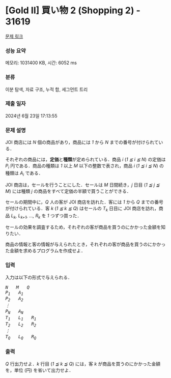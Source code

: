 # [Gold II] 買い物 2 (Shopping 2) - 31619 

[문제 링크](https://www.acmicpc.net/problem/31619) 

### 성능 요약

메모리: 1031400 KB, 시간: 6052 ms

### 분류

이분 탐색, 자료 구조, 누적 합, 세그먼트 트리

### 제출 일자

2024년 6월 23일 17:13:55

### 문제 설명

<p>JOI 商店には <var>N</var> 個の商品があり，商品には <var>1</var> から <var>N</var> までの番号が付けられている．</p>

<p>それぞれの商品には，<strong>定価</strong>と<strong>種類</strong>が定められている．商品 <var>i</var> (<var>1 ≦ i ≦ N</var>) の定価は <var>P<sub>i</sub></var> 円である．商品の種類は <var>1</var> 以上 <var>M</var> 以下の整数で表され，商品 <var>i</var> (<var>1 ≦ i ≦ N</var>) の種類は <var>A<sub>i</sub></var> である．</p>

<p>JOI 商店は，セールを行うことにした．セールは <var>M</var> 日間続き，<var>j</var> 日目 (<var>1 ≦ j ≦ M</var>) には種類 <var>j</var> の商品をすべて定価の半額で買うことができる．</p>

<p>セールの期間中に，<var>Q</var> 人の客が JOI 商店を訪れた．客には <var>1</var> から <var>Q</var> までの番号が付けられている．客 <var>k</var> (<var>1 ≦ k ≦ Q</var>) はセールの <var>T<sub>k</sub></var> 日目に JOI 商店を訪れ，商品 <var>L<sub>k</sub>, L<sub>k+1</sub>, …, R<sub>k</sub></var> を <var>1</var> つずつ買った．</p>

<p>セールの効果を調査するため，それぞれの客が商品を買うのにかかった金額を知りたい．</p>

<p>商品の情報と客の情報が与えられたとき，それぞれの客が商品を買うのにかかった金額を求めるプログラムを作成せよ．</p>

### 입력 

 <p>入力は以下の形式で与えられる．</p>

<pre><var>N</var>   <var>M</var>   <var>Q</var>
<var>P<sub>1</sub></var>   <var>A<sub>1</sub></var>
<var>P<sub>2</sub></var>   <var>A<sub>2</sub></var>
<var>︙</var>
<var>P<sub>N</sub></var>   <var>A<sub>N</sub></var>
<var>T<sub>1</sub></var>   <var>L<sub>1</sub></var>   <var>R<sub>1</sub></var>
<var>T<sub>2</sub></var>   <var>L<sub>2</sub></var>   <var>R<sub>2</sub></var>
<var>︙</var>
<var>T<sub>Q</sub></var>   <var>L<sub>Q</sub></var>   <var>R<sub>Q</sub></var></pre>

### 출력 

 <p><var>Q</var> 行出力せよ．<var>k</var> 行目 (<var>1 ≦ k ≦ Q</var>) には，客 <var>k</var> が商品を買うのにかかった金額を，単位 (円) を省いて出力せよ．</p>

